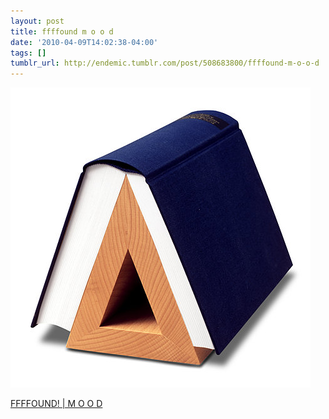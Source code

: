 ```yaml
---
layout: post
title: ffffound m o o d
date: '2010-04-09T14:02:38-04:00'
tags: []
tumblr_url: http://endemic.tumblr.com/post/508683800/ffffound-m-o-o-d
---
```

 ![](/tumblr_files/tumblr_l0mfgeSt6m1qz9neko1_500.jpg)  

[FFFFOUND! | M O O D](http://ffffound.com/image/2107aea1ded2cb8a3918b6464ab170b67229917c)

